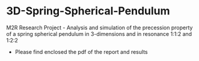 # 3D-Spring-Spherical-Pendulum
M2R Research Project - Analysis and simulation of the precession property of a spring spherical pendulum in 3-dimensions and in resonance 1:1:2 and 1:2:2

* Please find enclosed the pdf of the report and results
